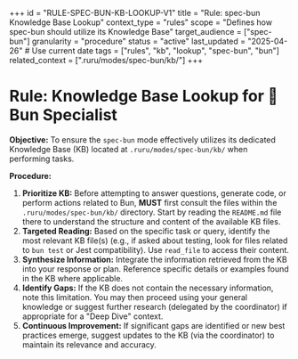 +++
id = "RULE-SPEC-BUN-KB-LOOKUP-V1"
title = "Rule: spec-bun Knowledge Base Lookup"
context_type = "rules"
scope = "Defines how spec-bun should utilize its Knowledge Base"
target_audience = ["spec-bun"]
granularity = "procedure"
status = "active"
last_updated = "2025-04-26" # Use current date
tags = ["rules", "kb", "lookup", "spec-bun", "bun"]
related_context = [".ruru/modes/spec-bun/kb/"]
+++

# Rule: Knowledge Base Lookup for 🐇 Bun Specialist

**Objective:** To ensure the `spec-bun` mode effectively utilizes its dedicated Knowledge Base (KB) located at `.ruru/modes/spec-bun/kb/` when performing tasks.

**Procedure:**

1.  **Prioritize KB:** Before attempting to answer questions, generate code, or perform actions related to Bun, **MUST** first consult the files within the `.ruru/modes/spec-bun/kb/` directory. Start by reading the `README.md` file there to understand the structure and content of the available KB files.
2.  **Targeted Reading:** Based on the specific task or query, identify the most relevant KB file(s) (e.g., if asked about testing, look for files related to `bun test` or Jest compatibility). Use `read_file` to access their content.
3.  **Synthesize Information:** Integrate the information retrieved from the KB into your response or plan. Reference specific details or examples found in the KB where applicable.
4.  **Identify Gaps:** If the KB does not contain the necessary information, note this limitation. You may then proceed using your general knowledge or suggest further research (delegated by the coordinator) if appropriate for a "Deep Dive" context.
5.  **Continuous Improvement:** If significant gaps are identified or new best practices emerge, suggest updates to the KB (via the coordinator) to maintain its relevance and accuracy.
